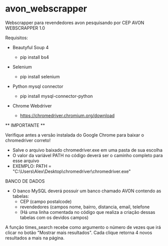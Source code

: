 # avon_webscrapper
Webscrapper para revendedores avon pesquisando por CEP
AVON WEBSCRAPPER 1.0

Requisitos:
 - Beautyful Soup 4
 	- pip install bs4
 - Selenium
	- pip install selenium
 - Python mysql connector
	- pip install mysql-connector-python

 - Chrome Webdriver
	- https://chromedriver.chromium.org/download


** IMPORTANTE **

Verifique antes a versão instalada do Google Chrome para baixar o chromedriver correto!

 - Salve o arquivo baixado chromedriver.exe em uma pasta de sua escolha
 - O valor da variável PATH no código deverá ser o caminho completo para esse arquivo
 - EXEMPLO: PATH = "C:\Users\Alex\Desktop\chromedriver\chromedriver.exe"

BANCO DE DADOS
 - O banco MySQL deverá possuir um banco chamado AVON contendo as tabelas:
    - CEP (campo postalcode)
    - revendedores (campos nome, bairro, distancia, email, telefone
    - (Há uma linha comentada no código que realiza a criação dessas tabelas com os devidos campos)


A função times_search recebe como argumento o número de vezes que irá clicar no botão "Mostrar mais resultados". Cada clique retorna 4 novos resultados a mais na página.
